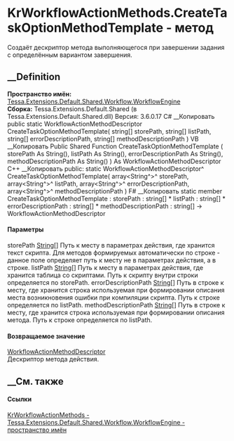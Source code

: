 # KrWorkflowActionMethods.CreateTaskOptionMethodTemplate - метод
Создаёт дескриптор метода выполняющегося при завершении задания с определённым
вариантом завершения.
## __Definition
 **Пространство имён:**
[Tessa.Extensions.Default.Shared.Workflow.WorkflowEngine](N_Tessa_Extensions_Default_Shared_Workflow_WorkflowEngine.htm)  
 **Сборка:** Tessa.Extensions.Default.Shared (в
Tessa.Extensions.Default.Shared.dll) Версия: 3.6.0.17
C# __Копировать
     public static WorkflowActionMethodDescriptor CreateTaskOptionMethodTemplate(
    	string[] storePath,
    	string[] listPath,
    	string[] errorDescriptionPath,
    	string[] methodDescriptionPath
    )
VB __Копировать
     Public Shared Function CreateTaskOptionMethodTemplate ( 
    	storePath As String(),
    	listPath As String(),
    	errorDescriptionPath As String(),
    	methodDescriptionPath As String()
    ) As WorkflowActionMethodDescriptor
C++ __Копировать
     public:
    static WorkflowActionMethodDescriptor^ CreateTaskOptionMethodTemplate(
    	array<String^>^ storePath, 
    	array<String^>^ listPath, 
    	array<String^>^ errorDescriptionPath, 
    	array<String^>^ methodDescriptionPath
    )
F# __Копировать
     static member CreateTaskOptionMethodTemplate : 
            storePath : string[] * 
            listPath : string[] * 
            errorDescriptionPath : string[] * 
            methodDescriptionPath : string[] -> WorkflowActionMethodDescriptor 
#### Параметры
storePath [String](https://learn.microsoft.com/dotnet/api/system.string)[]
    Путь к месту в параметрах действия, где хранится текст скрипта. Для методов формируемых автоматически по строке - данное поле определяет путь к месту не в параметрах действия, а в строке.
listPath [String](https://learn.microsoft.com/dotnet/api/system.string)[]
    Путь к месту в параметрах действия, где хранится таблица со скриптами. Путь к скрипту внутри строки определяется по storePath.
errorDescriptionPath
[String](https://learn.microsoft.com/dotnet/api/system.string)[]
    Путь в строке к месту, где хранится строка используемая при формировании описания места возникновения ошибки при компиляции скрипта. Путь к строке определяется по listPath.
methodDescriptionPath
[String](https://learn.microsoft.com/dotnet/api/system.string)[]
    Путь в строке к месту, где хранится строка используемая при формировании описания метода. Путь к строке определяется по listPath.
#### Возвращаемое значение
[WorkflowActionMethodDescriptor](T_Tessa_Workflow_Actions_Descriptors_WorkflowActionMethodDescriptor.htm)  
Дескриптор метода действия.
##  __См. также
#### Ссылки
[KrWorkflowActionMethods -
](T_Tessa_Extensions_Default_Shared_Workflow_WorkflowEngine_KrWorkflowActionMethods.htm)
[Tessa.Extensions.Default.Shared.Workflow.WorkflowEngine - пространство
имён](N_Tessa_Extensions_Default_Shared_Workflow_WorkflowEngine.htm)
